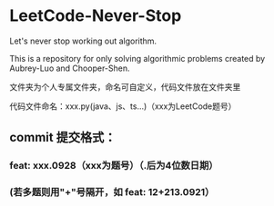 # LeetCode-Never-Stop

Let's never stop working out algorithm.

This is a repository for only solving algorithmic problems created by Aubrey-Luo and Chooper-Shen.

文件夹为个人专属文件夹，命名可自定义，代码文件放在文件夹里

代码文件命名：xxx.py(java、js、ts...)（xxx为LeetCode题号）

## commit 提交格式：
### feat: xxx.0928（xxx为题号）（.后为4位数日期）
### (若多题则用"+"号隔开，如 feat: 12+213.0921）
